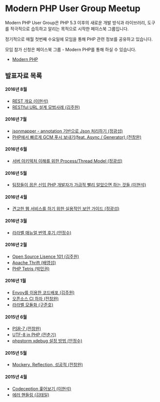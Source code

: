 Modern PHP User Group Meetup
============================

Modern PHP User Group은 PHP 5.3 이후의 새로운 개발 방식과 라이브러리, 도구를 적극적으로 습득하고 알리는 목적으로 시작한 페이스북 그룹입니다.

정기적으로 매월 첫번째 수요일에 모임을 통해 PHP 관련 정보를 공유하고 있습니다.

모임 참가 신청은 페이스북 그룹 - Modern PHP를 통해 하실 수 있습니다.

 * [Modern PHP](https://www.facebook.com/groups/655071604594451/)

## 발표자료 목록 ##

#### 2016년 8월 ####
- [REST 개요 (이현석)](/2016_08/01_REST_Intro)
- [RESTful URL 설계 모범사례 (김주원)](/2016_08/02_RESTful_URL)

#### 2016년 7월 ####
- [jsonmapper - annotation 기반으로 Json 처리하기 (정광섭)](https://www.lesstif.com/pages/viewpage.action?pageId=23757302)
- [PHP에서 빠르게 GCM 푸시 보내기(feat. Async / Generator) (전창완)](http://www.slideshare.net/wan2land/php-gcm-feat-async-generator)

#### 2016년 6월 ####
- [서버 아키텍처 이해를 위한 Process/Thread Model (정광섭)](http://www.slideshare.net/ssuser800974/ss-62605746)

#### 2016년 5월 ####
- [팀장들이 꼽은 신입 PHP 개발자가 가급적 빨리 알았으면 하는 것들 (이현석)](/2016_05/02_survey_for_newbie_book)

#### 2016년 4월 ####
- [견고한 웹 서비스를 하기 위한 실용적인 보안 가이드 (정광섭)](/2016_04/01_web_service_hardening)

#### 2016년 3월 ####
- [라라벨 매뉴얼 번역 후기 (안정수)](/2016_03/01_laravel_manual_translation_review)

#### 2016년 2월 ####
- [Open Source Lisence 101 (김주원)](/2016_02/01_OpenSource_License)
- [Apache Thrift (배영섭)](/2016_02/02_Apache_Thrift)
- [PHP Tetris (박민권)](/2016_02/03_PHP_Tetris)

#### 2016년 1월 ####
- [Envoy를 이용한 코드배포 (김주원)](/2016_01/01_ENVOY.MD)
- [오픈소스 CI 하자 (전창완)](/2016_01/02_OPEN_SOURCE_CI.pdf)
- [라라벨 모듈화 (구준호)](/2016_01/03_LARAVEL_MODULARIZATION.MD)

#### 2015년 6월 ####
- [PSR-7 (전창완)](https://github.com/ModernPUG/meetup/tree/master/2015_06/01_talking_about_PSR7)
- [UTF-8 in PHP (전춘기)](https://github.com/ModernPUG/meetup/tree/master/2015_06/02_UTF8_in_PHP)
- [phpstorm xdebug 설정 방법 (안정수)](http://www.slideshare.net/findstar/phpstorm-remote-xdebug-setting)

#### 2015년 5월 ####
- [Mockery, Reflection, 성공적 (전창완)](https://github.com/ModernPUG/meetup/tree/master/2015_05/01_Mockery_Reflection_Successful)

#### 2015년 4월 ####
- [Codeception 훑어보기 (이현석)](https://github.com/ModernPUG/meetup/tree/master/2015_04/Codeception)
- [에러 핸들링 (김태일)](https://github.com/ModernPUG/meetup/tree/master/2015_04/Error_Handling)
